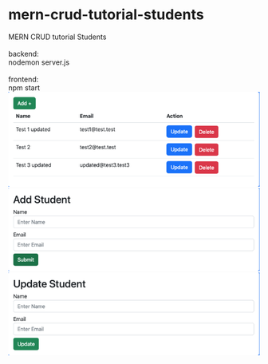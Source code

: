 # mern-crud-tutorial-students

MERN CRUD tutorial Students\
\
backend:\
nodemon server.js\
\
frontend:\
npm start
![My Image](imgs/index.png)
![My Image](imgs/create.png)
![My Image](imgs/update.png)
